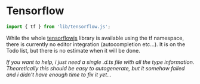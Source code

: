 # Tensorflow

```javascript
import { tf } from 'lib/tensorflow.js';
```

While the whole [tensorflowjs](https://www.tensorflow.org/js) library is available using the tf namespace, there is currently no editor integration (autocompletion etc...). It is on the Todo list, but there is no estimate when it will be done.

*If you want to help, i just need a single .d.ts file with all the type information. Theoretically this should be easy to autogenerate, but it somehow failed and i didn't have enough time to fix it yet...*